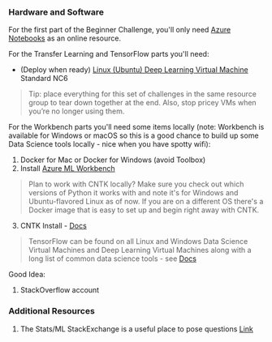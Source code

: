 ### Hardware and Software

For the first part of the Beginner Challenge, you'll only need [Azure Notebooks](https://notebooks.azure.com) as an online resource.

For the Transfer Learning and TensorFlow parts you'll need:

* (Deploy when ready) [Linux (Ubuntu) Deep Learning Virtual Machine](https://docs.microsoft.com/en-us/azure/machine-learning/data-science-virtual-machine/provision-deep-learning-dsvm) Standard NC6

> Tip: place everything for this set of challenges in the same resource group to tear down together at the end.  Also, stop pricey VMs when you’re no longer using them.

For the Workbench parts you'll need some items locally (note:  Workbench is available for Windows or macOS so this is a good chance to build up some Data Science tools locally - nice when you have spotty wifi):

1. Docker for Mac or Docker for Windows (avoid Toolbox)
3. Install [Azure ML Workbench](https://docs.microsoft.com/en-us/azure/machine-learning/preview/)

> Plan to work with CNTK locally?  Make sure you check out which versions of Python it works with and note it's for Windows and Ubuntu-flavored Linux as of now.  If you are on a different OS there's a Docker image that is easy to set up and begin right away with CNTK.
 
 3.  CNTK Install - [Docs](https://docs.microsoft.com/en-us/cognitive-toolkit/setup-windows-python?tabs=cntkpy22#installing-cntk-for-python-on-windows)
 
 > TensorFlow can be found on all Linux and Windows Data Science Virtual Machines and Deep Learning Virtual Machines along with a long list of common data science tools - see [Docs](https://docs.microsoft.com/en-us/azure/machine-learning/data-science-virtual-machine/overview)

Good Idea:

1.  StackOverflow account

### Additional Resources

1.  The Stats/ML StackExchange is a useful place to pose questions [Link](https://stats.stackexchange.com/)

